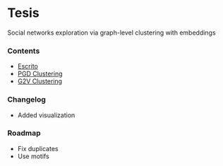 # Tesis

Social networks exploration via graph-level clustering with embeddings

### Contents
* [Escrito](Writting/README.md)
* [PGD Clustering](PGD/README.md)
* [G2V Clustering](graph2vec/README.md)

### Changelog

* Added visualization

### Roadmap

* Fix duplicates
* Use motifs 
